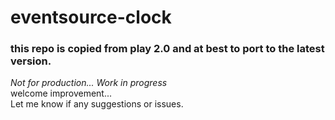 # eventsource-clock
### this repo is copied from play 2.0 and at best to port to the latest version.  
*Not for production... Work in progress*  
welcome improvement...   
Let me know if any suggestions or issues.

